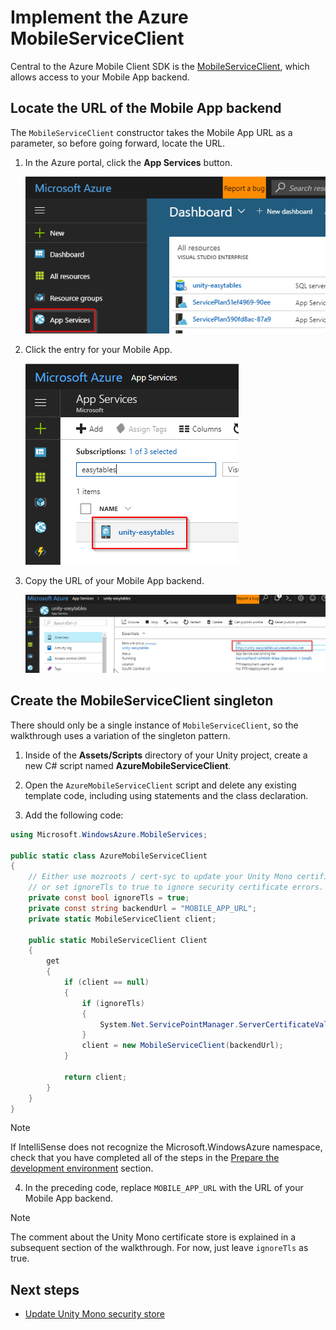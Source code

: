 # Implement the Azure MobileServiceClient

Central to the Azure Mobile Client SDK is the <a href="https://msdn.microsoft.com/en-us/library/azure/microsoft.windowsazure.mobileservices.mobileserviceclient(v=azure.10).aspx">MobileServiceClient</a>, which allows access to your Mobile App backend.

## Locate the URL of the Mobile App backend

The `MobileServiceClient` constructor takes the Mobile App URL as a parameter, so before going forward, locate the URL.

1. In the Azure portal, click the **App Services** button.

    ![Click App Services](media/implement-azure-mobileserviceclient-image1.png)

2. Click the entry for your Mobile App.

    ![Click Mobile App](media/implement-azure-mobileserviceclient-image2.png)

3. Copy the URL of your Mobile App backend.

    ![Copy URL](media/implement-azure-mobileserviceclient-image3.png)

## Create the MobileServiceClient singleton

There should only be a single instance of `MobileServiceClient`, so the walkthrough uses a variation of the singleton pattern.

1. Inside of the **Assets/Scripts** directory of your Unity project, create a new C# script named **AzureMobileServiceClient**.

2. Open the `AzureMobileServiceClient` script and delete any existing template code, including using statements and the class declaration.

3. Add the following code:

  ```csharp
  using Microsoft.WindowsAzure.MobileServices;

  public static class AzureMobileServiceClient
  {
      // Either use mozroots / cert-syc to update your Unity Mono certificate store,
      // or set ignoreTls to true to ignore security certificate errors.
      private const bool ignoreTls = true;
      private const string backendUrl = "MOBILE_APP_URL";
      private static MobileServiceClient client;

      public static MobileServiceClient Client
      {
          get
          {
              if (client == null)
              {
                  if (ignoreTls)
                  {
                      System.Net.ServicePointManager.ServerCertificateValidationCallback = (a, b, c, d) => { return true; };
                  }
                  client = new MobileServiceClient(backendUrl);
              }

              return client;
          }
      }
  }
  ```

  > [!NOTE]
  > If IntelliSense does not recognize the Microsoft.WindowsAzure namespace, check that you have completed all of the steps in the [Prepare the development environment]() section.

4. In the preceding code, replace `MOBILE_APP_URL` with the URL of your Mobile App backend.

> [!NOTE]
> The comment about the Unity Mono certificate store is explained in a subsequent section of the walkthrough. For now, just leave `ignoreTls` as true.

## Next steps

* [Update Unity Mono security store](Update%20Unity%20Mono%20security%20certificate%20store.md)
